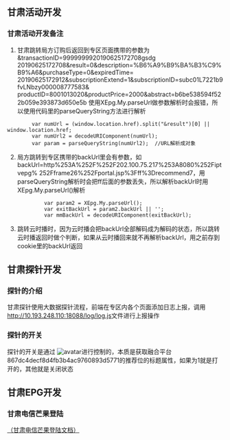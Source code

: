 


## 甘肃活动开发
### 甘肃活动开发备注

1. 甘肃跳转局方订购后返回到专区页面携带的参数为
&transactionID=9999999920190625172708gsdg
20190625172708&result=0&description=%B6%A9%B9%BA%B3%C9%B9%A6&purchaseType=0&expiredTime=
20190625172912&subscriptionExtend=1&subscriptionID=subc01L7221b9fvLNbzy000008777583&
productID=8001013020&productPrice=2000&abstract=b6be538594f522b059e393873d650e5b
使用XEpg.My.parseUrl做参数解析时会报错，所以使用代码里的parseQueryString方法进行解析
```
        var numUrl = (window.location.href).split("&result")[0] || window.location.href;
    	var numUrl2 = decodeURIComponent(numUrl);
    	var param = parseQueryString(numUrl2);  //URL解析成对象
```
2. 局方跳转到专区携带的backUrl里会有参数，如backUrl=http%253A%252F%252F202.100.75.217%253A8080%252Fiptvepg%
252Fframe26%252Fportal.jsp%3Fff%3Drecommend7，用parseQueryString解析时会把ff后面的参数丢失，所以解析backUrl时用XEpg.My.parseUrl()解析
```
            var param2 = XEpg.My.parseUrl();
	        var exitBackUrl = param2.backUrl || '';
	        var mmBackUrl = decodeURIComponent(exitBackUrl);
```
3. 跳转云时播时，因为云时播会把backUrl全部解码成为解码的状态，所以跳转云时播返回时做个判断，如果从云时播回来就不再解析backUrl，用之前存到cookie里的backUrl返回




## 甘肃探针开发
### 探针的介绍
甘肃探针使用大数据探针流程，前端在专区内各个页面添加日志上报，调用<http://10.193.248.110:18088/log/log.js>文件进行上报操作

### 探针的开关
探针的开关是通过
![avatar](/images/logSwitch.png)进行控制的，本质是获取融合平台867dc4decf8d4fb3b4ac9760893d5771的推荐位的标题属性，如果为1就是打开的，其他就是关闭状态



## 甘肃EPG开发
### 甘肃电信芒果登陆
[（甘肃电信芒果登陆文档）](http://git.pukkasoft.cn/seeingtv_epg/qing-hai-mangguo/blob/master/doc/%E4%BA%A7%E5%93%81%E8%AE%BE%E8%AE%A1%E6%96%87%E6%A1%A3/%E8%8A%92%E6%9E%9CTV%E8%BF%90%E8%90%A5%E5%95%86%E9%A1%B9%E7%9B%AE%E4%BA%A7%E5%93%81%E9%9C%80%E6%B1%82%E8%AF%B4%E6%98%8E%E4%B9%A6V1.5-WEB-%E9%9D%92%E6%B5%B7%E7%94%B5%E4%BF%A1.pdf)